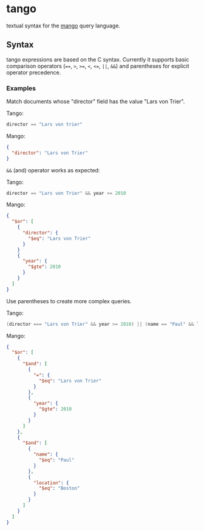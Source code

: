 # tango

textual syntax for the [mango](https://docs.couchdb.org/en/3.2.2-docs/api/database/find.html#selector-syntax) query language.

## Syntax

tango expressions are based on the C syntax. Currently it supports basic comparison operators (`==`, `>`, `>=`, `<`, `<=`, `||`, `&&`) and parentheses for explicit operator precedence.

### Examples

Match documents whose "director" field has the value "Lars von Trier".

Tango:

```c
director == "Lars von trier"
```

Mango:

```json
{
  "director": "Lars von Trier"
}
```

`&&` (and) operator works as expected:

Tango:

```c
director == "Lars von Trier" && year >= 2010
```

Mango:

```json
{
  "$or": [
    {
      "director": {
        "$eq": "Lars von Trier"
      }
    }
    {
      "year": {
        "$gte": 2010
      }
    }
  ]
}
```

Use parentheses to create more complex queries.

Tango:

```c
(director === "Lars von Trier" && year >= 2010) || (name == "Paul" && location == "Boston")
```

Mango:

```json
{
  "$or": [
    {
      "$and": [
        {
          "=": {
            "$eq": "Lars von Trier"
          }
        },
        {
          "year": {
            "$gte": 2010
          }
        }
      ]
    },
    {
      "$and": [
        {
          "name": {
            "$eq": "Paul"
          }
        },
        {
          "location": {
            "$eq": "Boston"
          }
        }
      ]
    }
  ]
}
```
